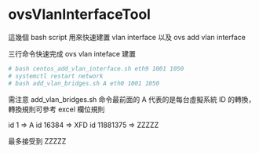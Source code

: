# ovsVlanInterfaceTool

這幾個 bash script 用來快速建置 vlan interface 以及 ovs add vlan interface


三行命令快速完成 ovs vlan inteface 建置

```bash
# bash centos_add_vlan_interface.sh eth9 1001 1050
# systemctl restart network
# bash add_vlan_bridges.sh A eth0 1001 1050
```


需注意 add_vlan_bridges.sh 命令最前面的 A 代表的是每台虛擬系統 ID 的轉換，轉換規則可參考 excel 欄位規則

id 1 => A
id 16384 => XFD
id 11881375 => ZZZZZ 

最多接受到 ZZZZZ
